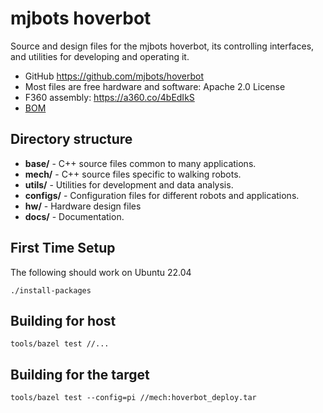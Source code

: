 mjbots hoverbot
===============

Source and design files for the mjbots hoverbot, its controlling
interfaces, and utilities for developing and operating it.

* GitHub https://github.com/mjbots/hoverbot
* Most files are free hardware and software: Apache 2.0 License
* F360 assembly: https://a360.co/4bEdIkS
* [BOM](BOM.md)

Directory structure
-------------------

* **base/** - C++ source files common to many applications.
* **mech/** - C++ source files specific to walking robots.
* **utils/** - Utilities for development and data analysis.
* **configs/** - Configuration files for different robots and applications.
* **hw/** - Hardware design files
* **docs/** - Documentation.


First Time Setup
----------------

The following should work on Ubuntu 22.04

```
./install-packages
```

Building for host
-----------------

```
tools/bazel test //...
```

Building for the target
-----------------------

```
tools/bazel test --config=pi //mech:hoverbot_deploy.tar
```
